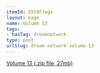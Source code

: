 ```yaml
---
itemId: ESt8FJwgs
layout: page
name: Volume 13
tags:
- hasTag: dreamnetwork
type: post
urlSlug: dream-network-volume-13
---
```

<a href="../files/Volume_13.zip" download>Volume 13 (.zip file, 27mb)</a>
